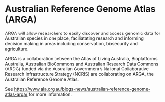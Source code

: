 # Australian Reference Genome Atlas (ARGA)
ARGA will allow researchers to easily discover and access genomic data for Australian species in one place, faciliatating research and informing decision making in areas including conservation, biosecurity and agriculture.

ARGA is a collaboration between the Atlas of Living Australia, Bioplatforms Australia, Australian BioCommons and Australian Research Data Commons (ARDC) funded via the Australian Government’s National Collaborative Research Infrastructure Strategy (NCRIS) are collaborating on ARGA, the Australian Reference Genome Atlas.

See https://www.ala.org.au/blogs-news/australian-reference-genome-atlas-arga/ for more information.
